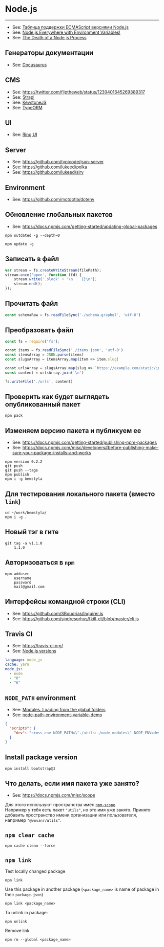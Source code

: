 # Node.js

----

- See: [Таблица поддержки ECMAScript версиями Node.js](http://node.green/)
- See: [Node.js Everywhere with Environment Variables!](https://medium.com/the-node-js-collection/making-your-node-js-work-everywhere-with-environment-variables-2da8cdf6e786)
- See: [The Death of a Node.js Process](https://thomashunter.name/posts/2021-03-08-the-death-of-a-nodejs-process)

## Генераторы документации

- See: [Docusaurus](https://github.com/facebook/Docusaurus)



## CMS

- See: https://twitter.com/fliptheweb/status/1230401645269389317
- See: [Strapi](https://github.com/strapi/strapi)
- See: [KeystoneJS](https://www.keystonejs.com/)
- See: [TypeORM](https://github.com/typeorm/typeorm)


## UI

- See: [Ring UI](https://github.com/JetBrains/ring-ui)


## Server

- See: https://github.com/typicode/json-server
- See: https://github.com/lukeed/polka
- See: https://github.com/lukeed/sirv



## Environment

- See: https://github.com/motdotla/dotenv



## Обновление глобальных пакетов

- See: https://docs.npmjs.com/getting-started/updating-global-packages

```shell
npm outdated -g --depth=0
```

```shell
npm update -g
```



## Записать в файл

```javascript
var stream = fs.createWriteStream(filePath);
stream.once('open', function (fd) {
    stream.write('.block' + '\n    {}\n');
    stream.end();
});
```


## Прочитать файл

```js
const schemaRaw = fs.readFileSync('./schema.graphql', 'utf-8')
```


## Преобразовать файл

```js
const fs = require('fs');

const items = fs.readFileSync('./items.json', 'utf-8')
const itemsArray = JSON.parse(items)
const slugsArray = itemsArray.map(item => item.slug)

const urlsArray = slugsArray.map(slug => `https://example.com/static/img/items/64x64/${slug}.png`)
const content = urlsArray.join('\n')

fs.writeFile('./urls', content)
```



## Проверить как будет выглядеть опубликованный пакет

```shell
npm pack
```



## Изменяем версию пакета и публикуем ее

- See: https://docs.npmjs.com/getting-started/publishing-npm-packages
- See: https://docs.npmjs.com/misc/developers#before-publishing-make-sure-your-package-installs-and-works

```shell
npm version 0.2.2
git push
git push --tags
npm publish
npm i -g bemstyla
```



## Для тестирования локального пакета (вместо `link`)

```shell
cd ~/work/bemstyla/
npm i -g .
```



## Новый тэг в гите

```shell
git tag -a v1.1.0
    1.1.0
```


## Авторизоваться в `npm`

```shell
npm adduser
    username
    password
    mail@gmail.com
```


## Интерфейсы командной строки (CLI)

- See: https://github.com/SBoudrias/Inquirer.js
- See: https://github.com/sindresorhus/fkill-cli/blob/master/cli.js


## Travis CI

- See: https://travis-ci.org/
- See: [Node.js versions](https://docs.travis-ci.com/user/languages/javascript-with-nodejs/#Specifying-Node.js-versions)

```yaml
language: node_js
cache: yarn
node_js:
  - node
  - "8"
  - "6"
```



## `NODE_PATH` environment

- See: [Modules. Loading from the global folders](https://nodejs.org/api/modules.html#modules_loading_from_the_global_folders)
- See: [node-path-environment-variable-demo](https://github.com/inside-demo/node-path-environment-variable-demo)

```json
{
  "scripts": {
    "dev": "cross-env NODE_PATH=\"./utils:./node_modules\" NODE_ENV=development gulp serve"
  }
}
```



## Install package version

```shell
npm install bootstrap@3
```



## Что делать, если имя пакета уже занято?

- See: https://docs.npmjs.com/misc/scope

Для этого используют пространства имён [`npm-scope`](https://docs.npmjs.com/misc/scope).  
Например у тебя есть пакет `"utils"`, но это имя уже занято.
Принято добавить пространство имени организации или пользователя, например `"@vovanr/utils"`.


## `npm clear cache`
```shell
npm cache clean --force
```

## `npm link`
Test locally changed package
```shell
npm link
```

Use this package in another package (`<package_name>` is name of package in their `package.json`)
```shell
npm link <package_name>
```

To unlink in package:
```shell
npm unlink
```

Remove link
```shell
npm rm --global <package_name>
```
